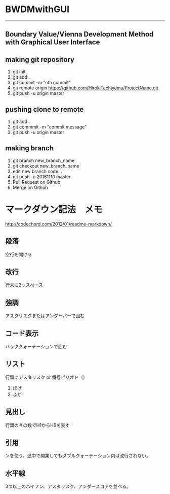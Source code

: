 # BWDMwithGUI
***
## Boundary Value/Vienna Development Method with Graphical User Interface

## making git repository
1. git init
2. git add .
3. git commit -m "nth commit"
4. git remote origin https://github.com/HirokiTachiyama/ProjectName.git
5. git push -u origin master

## pushing clone to remote
1. git add .
2. git commmit -m "commit message"
3. git push -u origin master

## making branch
1. git branch new_branch_name
2. git checkout new_branch_name
3. edit new branch code...
4. git push -u 20161110 master
5. Pull Request on Github
6. Merge on Github


# マークダウン記法　メモ
<http://codechord.com/2012/01/readme-markdown/>

## 段落
空行を開ける

## 改行
行末に2つスペース

## 強調
アスタリスクまたはアンダーバーで囲む

## コード表示
バッククォーテーションで囲む

## リスト
行頭にアスタリスク or 番号ピリオド（）
1. ほげ
2. ふが

## 見出し
行頭の＃の数でH1からH6を表す

## 引用
＞を使う。途中で開業してもダブルクォーテーション内は改行されない。

## 水平線
3つ以上のハイフン、アスタリスク、アンダースコアを並べる。
